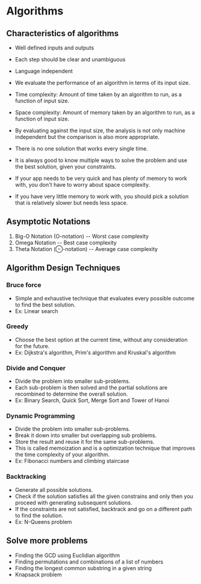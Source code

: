 # Algorithms

## Characteristics of algorithms

- Well defined inputs and outputs
- Each step should be clear and unambiguous
- Language independent

- We evaluate the performance of an algorithm in terms of its input size.
- Time complexity: Amount of time taken by an algorithm to run, as a function of input size.
- Space complexity: Amount of memory taken by an algorithm to run, as a function of input size.
- By evaluating against the input size, the analysis is not only machine independent but the comparison is also more appropriate.
- There is no one solution that works every single time.
- It is always good to know multiple ways to solve the problem and use the best solution, given your constraints.
- If your app needs to be very quick and has plenty of memory to work with, you don't have to worry about space complexity.
- If you have very little memory to work with, you should pick a solution that is relatively slower but needs less space.

## Asymptotic Notations

1. Big-O Notation (O-notation) -- Worst case complexity
2. Omega Notation -- Best case complexity
3. Theta Notation (⊖-notation) -- Average case complexity

## Algorithm Design Techniques

### Bruce force

- Simple and exhaustive technique that evaluates every possible outcome to find the best
solution.
- Ex: Linear search

### Greedy

- Choose the best option at the current time, without any consideration for the future.
- Ex: Dijkstra's algorithm, Prim's algorithm and Kruskal's algorithm 

### Divide and Conquer

- Divide the problem into smaller sub-problems.
- Each sub-problem is then solved and the partial solutions are recombined to determine the overall solution.
- Ex: Binary Search, Quick Sort, Merge Sort and Tower of Hanoi

### Dynamic Programming

- Divide the problem into smaller sub-problems.
- Break it down into smaller but overlapping sub problems.
- Store the result and reuse it for the same sub-problems.
- This is called memoization and is a optimization technique that improves the time complexity of your algorithm.
- Ex: Fibonacci numbers and climbing staircase

### Backtracking

- Generate all possible solutions.
- Check if the solution satisfies all the given constrains and only then you proceed with generating subsequent solutions.
- If the constraints are not satisfied, backtrack and go on a different path to find the solution.
- Ex: N-Queens problem

## Solve more problems

- Finding the GCD using Euclidian algorithm
- Finding permutations and combinations of a list of numbers
- Finding the longest common substring in a given string
- Knapsack problem
